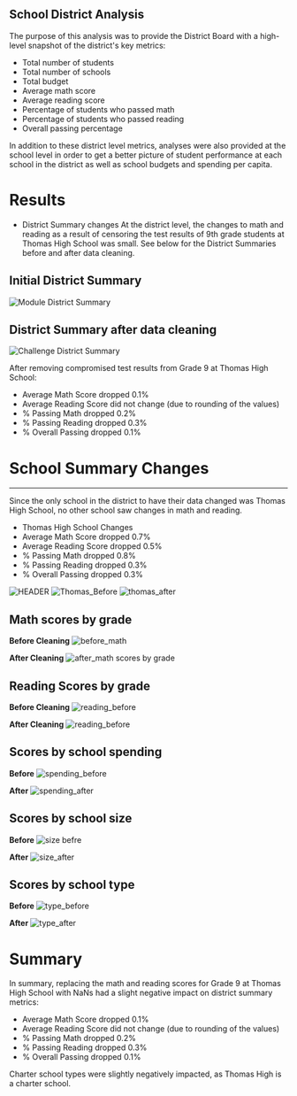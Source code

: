 ## School District Analysis

The purpose of this analysis was to provide the District Board with a high-level snapshot of the district's key metrics:

* Total number of students
* Total number of schools
* Total budget
* Average math score
* Average reading score
* Percentage of students who passed math
* Percentage of students who passed reading
* Overall passing percentage

In addition to these district level metrics, analyses were also provided at the school level in order to get a better picture of student performance at each school in the district as well as school budgets and spending per capita.

# Results

* District Summary changes
At the district level, the changes to math and reading as a result of censoring the test results of 9th grade students at Thomas High School was small. See below for the District Summaries before and after data cleaning.

Initial District Summary
------------------------
![Module District Summary](https://user-images.githubusercontent.com/86337475/127750898-ec6ce302-fcbe-40cf-b7ed-6aca15550f7b.PNG)

District Summary after data cleaning
------------------------------------
![Challenge District Summary](https://user-images.githubusercontent.com/86337475/127750913-3597014f-7782-45e3-8dbd-0ebba99f902c.PNG)

After removing compromised test results from Grade 9 at Thomas High School:
* Average Math Score dropped 0.1%
* Average Reading Score did not change (due to rounding of the values)
* % Passing Math dropped 0.2%
* % Passing Reading dropped 0.3%
* % Overall Passing dropped 0.1%

# School Summary Changes
-------------------------
Since the only school in the district to have their data changed was Thomas High School, no other school saw changes in math and reading.  

* Thomas High School Changes
* Average Math Score dropped 0.7%
* Average Reading Score dropped 0.5%
* % Passing Math dropped 0.8%
* % Passing Reading dropped 0.3%
* % Overall Passing dropped 0.3%

![HEADER](https://user-images.githubusercontent.com/86337475/127754022-b3c6cd05-ddd2-41e5-9e2b-def9a059f3ee.png)
![Thomas_Before](https://user-images.githubusercontent.com/86337475/127754036-604c7d79-139e-4a53-932a-bfacac66eb8f.PNG)
![thomas_after](https://user-images.githubusercontent.com/86337475/127754092-c56f92c6-8b85-4243-9441-0c12bc622450.PNG)

Math scores by grade
--------------------------------
**Before Cleaning**
![before_math](https://user-images.githubusercontent.com/86337475/127754833-146ceb1a-b118-4e70-9d56-159468b1968d.PNG)


**After Cleaning**
![after_math scores by grade](https://user-images.githubusercontent.com/86337475/127754763-b94bd4ea-2e90-4aab-a1d1-310d6eb52010.PNG)

Reading Scores by grade
-----------------------
**Before Cleaning**
![reading_before](https://user-images.githubusercontent.com/86337475/127754855-904a17da-f46b-44aa-b90d-6a7c453e82c0.PNG)

**After Cleaning**
![reading_before](https://user-images.githubusercontent.com/86337475/127754784-2bab9af2-8a27-4d5a-9c79-7b99b7d972b5.PNG)

Scores by school spending
-------------------------
**Before**
![spending_before](https://user-images.githubusercontent.com/86337475/127754890-518aee8e-1583-4094-a53e-669624b9eaf4.PNG)


**After**
![spending_after](https://user-images.githubusercontent.com/86337475/127754894-b4a61d00-a34d-4443-9930-823a1618d898.PNG)


Scores by school size
----------------------
**Before**
![size befre](https://user-images.githubusercontent.com/86337475/127754943-fd0bfe97-697b-4c64-a01b-27db0faba044.PNG)

**After**
![size_after](https://user-images.githubusercontent.com/86337475/127754949-3bc82989-da6d-4557-a38b-5b762381d72d.PNG)

Scores by school type
---------------------
**Before**
![type_before](https://user-images.githubusercontent.com/86337475/127755007-e2d3f532-5e50-42c0-bd61-c3fabdfd9dfb.PNG)

**After**
![type_after](https://user-images.githubusercontent.com/86337475/127755012-48606b2f-a97e-418d-88c6-140ed3d50376.PNG)

# Summary
In summary, replacing the math and reading scores for Grade 9 at Thomas High School with NaNs had a slight negative impact on district summary metrics:
* Average Math Score dropped 0.1%
* Average Reading Score did not change (due to rounding of the values)
* % Passing Math dropped 0.2%
* % Passing Reading dropped 0.3%
* % Overall Passing dropped 0.1%

Charter school types were slightly negatively impacted, as Thomas High is a charter school.

